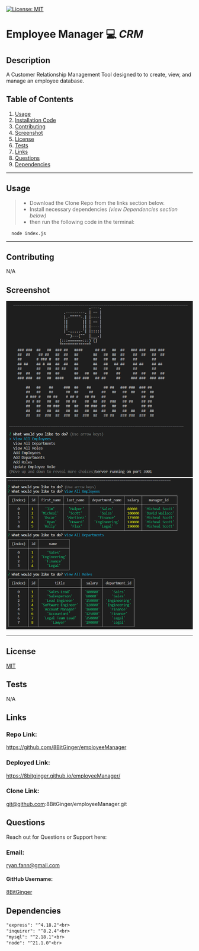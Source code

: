 
<a id="badges"></a>
[![License: MIT](https://img.shields.io/badge/License-MIT-yellow.svg)](https://opensource.org/licenses/MIT)


# **Employee Manager** 💻  ***CRM***

## Description
A Customer Relationship Management Tool designed to to create, view, and manage an employee database.



## Table of Contents
1. [Usage](#usage)
2. [Installation Code](#installation)
3. [Contributing](#contributing)
4. [Screenshot](#screenshot)
5. [License](#license)
6. [Tests](#tests)
7. [Links](#links)
8. [Questions](#support)
9. [Dependencies](#depend)

---

<a id="usage"></a>
## Usage
> - Download the Clone Repo from the links section below.  <br>
> - Install necessary dependencies <em>(view Dependencies section below)</em> <br>
> - then run the following code in the terminal:

<a id="installation"></a>
```
  node index.js
```

---

<a id="contributing"></a>
## Contributing
N/A


<a id="screenshot"></a>
## Screenshot
![screenshot](./assets/images/logo-screenshot.png)
![screenshot](./assets/images/db-screenshot.png)

---


<a id="license"></a>
## License
[MIT](https://opensource.org/licenses/MIT)


<a id="tests"></a>
## Tests
N/A


<a id="links"></a>
## Links
### Repo Link:
 https://github.com/8BitGinger/employeeManager
### Deployed Link:
https://8bitginger.github.io/employeeManager/
### Clone Link:
git@github.com:8BitGinger/employeeManager.git


<a id="support"></a>
## Questions
Reach out for Questions or Support here:
### Email: 
ryan.fann@gmail.com
#### GitHub Username: 
[8BitGinger](https://github.com/8BitGinger)

<a id="depend"></a>
## Dependencies
```
"express": "^4.18.2"<br>
"inquirer": "^8.2.4"<br>
"mysql": "^2.18.1"<br>
"node": "^21.1.0"<br>
```